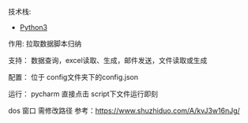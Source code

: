 技术栈:
- [Python3](https://docs.python.org/3.9/#)

作用:
  拉取数据脚本归纳

支持：
  数据查询，excel读取、生成，邮件发送，文件读取或生成

配置：
 位于 config文件夹下的config.json 

运行：
pycharm 直接点击 script下文件运行即刻

dos 窗口 需修改路径 参考：https://www.shuzhiduo.com/A/kvJ3w16nJg/